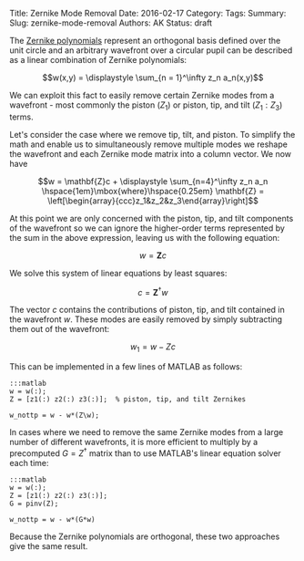 Title: Zernike Mode Removal 
Date: 2016-02-17
Category: 
Tags:
Summary: 
Slug: zernike-mode-removal
Authors: AK
Status: draft

The [Zernike polynomials](https://en.wikipedia.org/wiki/Zernike_polynomials) represent an orthogonal basis defined over the unit circle and an arbitrary wavefront over a circular pupil can be described as a linear combination of Zernike polynomials:

$$w(x,y) = \displaystyle \sum_{n = 1}^\infty z_n a_n(x,y)$$

We can exploit this fact to easily remove certain Zernike modes from a wavefront - most commonly the piston ($Z_1$) or piston, tip, and tilt ($Z_1:Z_3$) terms. 

Let's consider the case where we remove tip, tilt, and piston. To simplify the math and enable us to simultaneously remove multiple modes we reshape the wavefront and each Zernike mode matrix into a column vector. We now have 

$$w = \mathbf{Z}c + \displaystyle \sum_{n=4}^\infty z_n a_n \hspace{1em}\mbox{where}\hspace{0.25em} \mathbf{Z} = \left[\begin{array}{ccc}z_1&z_2&z_3\end{array}\right]$$
 
At this point we are only concerned with the piston, tip, and tilt components of the wavefront so we can ignore the higher-order terms represented by the sum in the above expression, leaving us with the following equation:

$$w = \mathbf{Z}c$$

We solve this system of linear equations by least squares:

$$c = \mathbf{Z}^\dagger w$$

The vector $c$ contains the contributions of piston, tip, and tilt contained in the wavefront $w$. These modes are easily removed by simply subtracting them out of the wavefront:

$$w_1 = w - Zc$$

This can be implemented in a few lines of MATLAB as follows:

    :::matlab
    w = w(:);
    Z = [z1(:) z2(:) z3(:)];  % piston, tip, and tilt Zernikes
    
    w_nottp = w - w*(Z\w);

In cases where we need to remove the same Zernike modes from a large number of different wavefronts, it is more efficient to multiply by a precomputed $G = Z^\dagger$ matrix than to use MATLAB's linear equation solver each time: 

    :::matlab
    w = w(:);
    Z = [z1(:) z2(:) z3(:)];
    G = pinv(Z);

    w_nottp = w - w*(G*w)

Because the Zernike polynomials are orthogonal, these two approaches give the same result.
